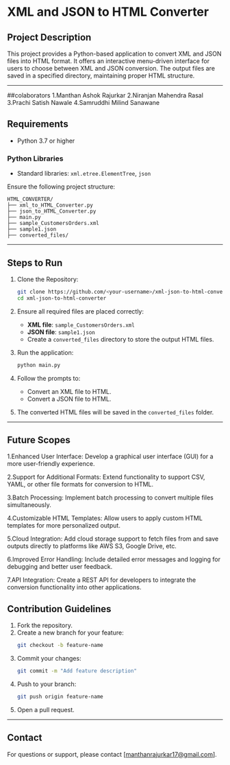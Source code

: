 
# XML and JSON to HTML Converter

## Project Description
This project provides a Python-based application to convert XML and JSON files into HTML format. It offers an interactive menu-driven interface for users to choose between XML and JSON conversion. The output files are saved in a specified directory, maintaining proper HTML structure.

---

##colaborators
1.Manthan Ashok Rajurkar
2.Niranjan Mahendra Rasal
3.Prachi Satish Nawale
4.Samruddhi Milind Sanawane

## Requirements

- Python 3.7 or higher

### Python Libraries
- Standard libraries: `xml.etree.ElementTree`, `json`

Ensure the following project structure:
```
HTML_CONVERTER/
├── xml_to_HTML_Converter.py
├── json_to_HTML_Converter.py
├── main.py
├── sample_CustomersOrders.xml
├── sample1.json
├── converted_files/
```

---

## Steps to Run

1. Clone the Repository:
   ```bash
   git clone https://github.com/<your-username>/xml-json-to-html-converter.git
   cd xml-json-to-html-converter
   ```

2. Ensure all required files are placed correctly:
   - **XML file**: `sample_CustomersOrders.xml`
   - **JSON file**: `sample1.json`
   - Create a `converted_files` directory to store the output HTML files.

3. Run the application:
   ```bash
   python main.py
   ```

4. Follow the prompts to:
   - Convert an XML file to HTML.
   - Convert a JSON file to HTML.

5. The converted HTML files will be saved in the `converted_files` folder.

---

## Future Scopes

1.Enhanced User Interface:
Develop a graphical user interface (GUI) for a more user-friendly experience.

2.Support for Additional Formats:
Extend functionality to support CSV, YAML, or other file formats for conversion to HTML.

3.Batch Processing:
Implement batch processing to convert multiple files simultaneously.

4.Customizable HTML Templates:
Allow users to apply custom HTML templates for more personalized output.

5.Cloud Integration:
Add cloud storage support to fetch files from and save outputs directly to platforms like AWS S3, Google Drive, etc.

6.Improved Error Handling:
Include detailed error messages and logging for debugging and better user feedback.

7.API Integration:
Create a REST API for developers to integrate the conversion functionality into other applications.

## Contribution Guidelines

1. Fork the repository.
2. Create a new branch for your feature:
   ```bash
   git checkout -b feature-name
   ```
3. Commit your changes:
   ```bash
   git commit -m "Add feature description"
   ```
4. Push to your branch:
   ```bash
   git push origin feature-name
   ```
5. Open a pull request.

---

## Contact
For questions or support, please contact [manthanrajurkar17@gmail.com].




